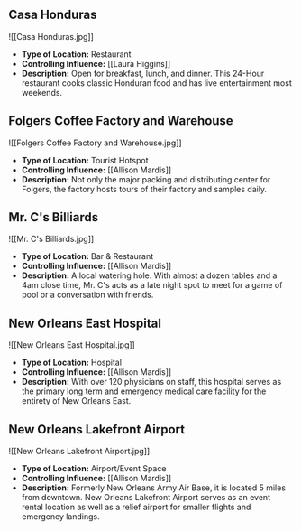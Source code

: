 ## Casa Honduras
![[Casa Honduras.jpg]]
- **Type of Location:** Restaurant
- **Controlling Influence:** [[Laura Higgins]]
- **Description:** Open for breakfast, lunch, and dinner. This 24-Hour restaurant cooks classic Honduran food and has live entertainment most weekends.

## Folgers Coffee Factory and Warehouse
![[Folgers Coffee Factory and Warehouse.jpg]]
- **Type of Location:** Tourist Hotspot
- **Controlling Influence:** [[Allison Mardis]]
- **Description:** Not only the major packing and distributing center for Folgers, the factory hosts tours of their factory and samples daily.

## Mr. C's Billiards
![[Mr. C's Billiards.jpg]]
- **Type of Location:** Bar & Restaurant
- **Controlling Influence:** [[Allison Mardis]]
- **Description:** A local watering hole. With almost a dozen tables and a 4am close time, Mr. C's acts as a late night spot to meet for a game of pool or a conversation with friends.

## New Orleans East Hospital
![[New Orleans East Hospital.jpg]]
- **Type of Location:** Hospital
- **Controlling Influence:** [[Allison Mardis]]
- **Description:** With over 120 physicians on staff, this hospital serves as the primary long term and emergency medical care facility for the entirety of New Orleans East.

## New Orleans Lakefront Airport
![[New Orleans Lakefront Airport.jpg]]
- **Type of Location:** Airport/Event Space
- **Controlling Influence:** [[Allison Mardis]]
- **Description:** Formerly New Orleans Army Air Base, it is located 5 miles from downtown. New Orleans Lakefront Airport serves as an event rental location as well as a relief airport for smaller flights and emergency landings.
